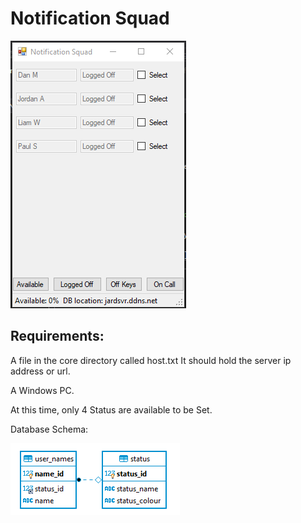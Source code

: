 # Notification Squad

![Picture of GUI](./GUI_showcase.png)

## Requirements:
A file in the core directory called host.txt
It should hold the server ip address or url.

A Windows PC.

At this time, only 4 Status are available to be Set.

Database Schema:

![Picture of DB](./ERD_DB.png)